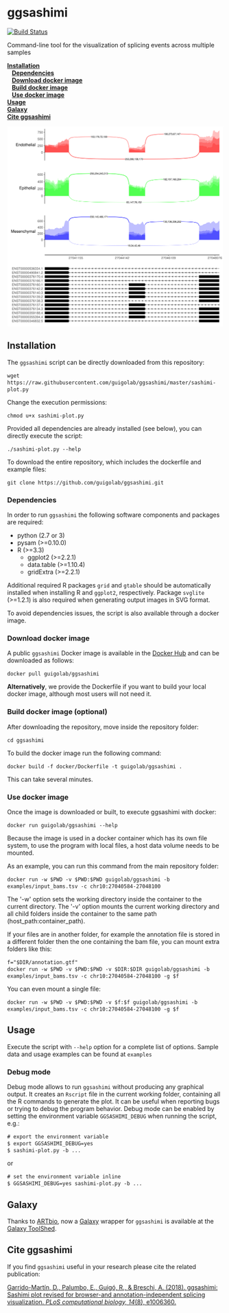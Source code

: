 # ggsashimi

[![Build Status](https://github.com/guigolab/ggsashimi/workflows/CI/badge.svg)](https://github.com/guigolab/ggsashimi/actions)

Command-line tool for the visualization of splicing events across multiple samples

**[Installation](#installation)**<br>
&ensp; **[Dependencies](#dependencies)**<br>
&ensp; **[Download docker image](#download-docker-image)**<br>
&ensp; **[Build docker image](#build-docker-image)**<br>
&ensp; **[Use docker image](#use-docker-image)**<br>
**[Usage](#usage)**<br>
**[Galaxy](#galaxy)**<br>
**[Cite ggsashimi](#cite-ggsashimi)**

![image](sashimi.png)

## Installation<a name="installation"></a>

The `ggsashimi` script can be directly downloaded from this repository:

```shell
wget https://raw.githubusercontent.com/guigolab/ggsashimi/master/sashimi-plot.py
```

Change the execution permissions:

```shell
chmod u+x sashimi-plot.py
```

Provided all dependencies are already installed (see below), you can directly execute the script:

```shell
./sashimi-plot.py --help
```

To download the entire repository, which includes the dockerfile and example files:

```shell
git clone https://github.com/guigolab/ggsashimi.git
```

### Dependencies<a name="dependencies"></a>

In order to run `ggsashimi` the following software components and packages are required:

- python (2.7 or 3)
- pysam (>=0.10.0)
- R (>=3.3)
  - ggplot2 (>=2.2.1)
  - data.table (>=1.10.4)
  - gridExtra (>=2.2.1)

Additional required R packages `grid` and `gtable` should be automatically installed when installing R and `ggplot2`, respectively. Package `svglite` (>=1.2.1) is also required when generating output images in SVG format.

To avoid dependencies issues, the script is also available through a docker image.

### Download docker image <a name="download-docker-image"></a>

A public `ggsashimi` Docker image is available in the [Docker Hub](https://hub.docker.com/r/guigolab/ggsashimi/) and can be downloaded as follows:

```shell
docker pull guigolab/ggsashimi
```

__Alternatively__, we provide the Dockerfile if you want to build your local docker image, although most users will not need it.

### Build docker image (optional) <a name="build-docker-image"></a>

After downloading the repository, move inside the repository folder:

```shell
cd ggsashimi
```

To build the docker image run the following command:

```shell
docker build -f docker/Dockerfile -t guigolab/ggsashimi .
```

This can take several minutes.

### Use docker image <a name="use-docker-image"></a>

Once the image is downloaded or built, to execute ggsashimi with docker:

```shell
docker run guigolab/ggsashimi --help
```

Because the image is used in a docker container which has its own file system, to use the program with local files, a host data volume needs to be mounted.

As an example, you can run this command from the main repository folder:

```shell
docker run -w $PWD -v $PWD:$PWD guigolab/ggsashimi -b examples/input_bams.tsv -c chr10:27040584-27048100
```

The '-w' option sets the working directory inside the container to the current directory.
The '-v' option mounts the current working directory and all child folders inside the container to the same path (host_path:container_path).

If your files are in another folder, for example the annotation file is stored in a different folder then the one containing the bam file, you can mount extra folders like this:

```shell
f="$DIR/annotation.gtf"
docker run -w $PWD -v $PWD:$PWD -v $DIR:$DIR guigolab/ggsashimi -b examples/input_bams.tsv -c chr10:27040584-27048100 -g $f
```

You can even mount a single file:

```shell
docker run -w $PWD -v $PWD:$PWD -v $f:$f guigolab/ggsashimi -b examples/input_bams.tsv -c chr10:27040584-27048100 -g $f
```

## Usage <a name="usage"></a>

Execute the script with `--help` option for a complete list of options.
Sample data and usage examples can be found at `examples`

### Debug mode

Debug mode allows to run `ggsashimi` without producing any graphical output. It creates an `Rscript` file in the current working folder, containing all the R commands to generate the plot. It can be useful when reporting bugs or trying to debug the program behavior. Debug mode can be enabled by setting the environment variable `GGSASHIMI_DEBUG` when running the script, e.g.:

```
# export the environment variable
$ export GGSASHIMI_DEBUG=yes
$ sashimi-plot.py -b ...
```

or

```
# set the environment variable inline
$ GGSASHIMI_DEBUG=yes sashimi-plot.py -b ...
```

## Galaxy <a name="galaxy"></a>

Thanks to [ARTbio](https://github.com/ARTbio), now a [Galaxy](https://galaxyproject.org) wrapper for `ggsashimi` is available at the [Galaxy ToolShed](https://toolshed.g2.bx.psu.edu/repository?repository_id=397283a49b821a79&changeset_revision=64aa67b5099f).

## Cite ggsashimi <a name="cite-ggsashimi"></a>

If you find `ggsashimi` useful in your research please cite the related publication:

[Garrido-Martín, D., Palumbo, E., Guigó, R., & Breschi, A. (2018). ggsashimi: Sashimi plot revised for browser-and annotation-independent splicing visualization. _PLoS computational biology, 14_(8), e1006360.](https://doi.org/10.1371/journal.pcbi.1006360)
